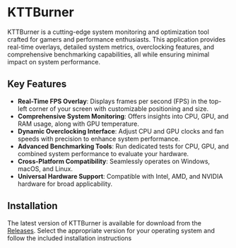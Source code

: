 # KTTBurner

KTTBurner is a cutting-edge system monitoring and optimization tool crafted for gamers and performance enthusiasts. This application provides real-time overlays, detailed system metrics, overclocking features, and comprehensive benchmarking capabilities, all while ensuring minimal impact on system performance.

## Key Features

- **Real-Time FPS Overlay**: Displays frames per second (FPS) in the top-left corner of your screen with customizable positioning and size.
- **Comprehensive System Monitoring**: Offers insights into CPU, GPU, and RAM usage, along with GPU temperature.
- **Dynamic Overclocking Interface**: Adjust CPU and GPU clocks and fan speeds with precision to enhance system performance.
- **Advanced Benchmarking Tools**: Run dedicated tests for CPU, GPU, and combined system performance to evaluate your hardware.
- **Cross-Platform Compatibility**: Seamlessly operates on Windows, macOS, and Linux.
- **Universal Hardware Support**: Compatible with Intel, AMD, and NVIDIA hardware for broad applicability.

## Installation

The latest version of KTTBurner is available for download from the [Releases](https://github.com/Vanshu0001/RTTBurner/releases). Select the appropriate version for your operating system and follow the included installation instructions
